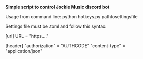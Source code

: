 **Simple script to control Jockie Music discord bot**

Usage from command line: python hotkeys.py pathtosettingsfile

Settings file must be .toml and follow this syntax:

\[url]
URL = "https...."

\[header]
"authorization" = "AUTHCODE"
"content-type" = "application/json"